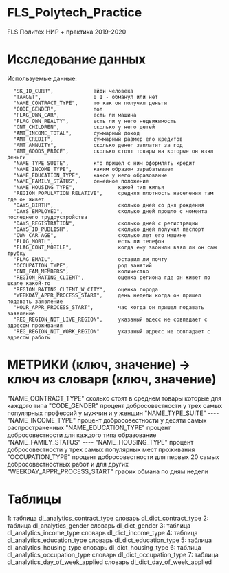 # FLS_Polytech_Practice
FLS Политех НИР + практика 2019-2020

# Исследование данных
Используемые данные:

      "SK_ID_CURR",             айди человека
      "TARGET",                 0 1 - обманул или нет 
      "NAME_CONTRACT_TYPE",     то как он получил деньги 
      "CODE_GENDER",            пол
      "FLAG_OWN_CAR",           есть ли машина
      "FLAG_OWN_REALTY",        есть ли у него недвижимость
      "CNT_CHILDREN",           сколько у него детей
      "AMT_INCOME_TOTAL",       суммарный доход
      "AMT_CREDIT",             суммарный размер его кредитов
      "AMT_ANNUITY",            сколько денег заплатит за год
      "AMT_GOODS_PRICE",        сколько стоят товары на которые он взял деньги
      "NAME_TYPE_SUITE",        кто пришел с ним оформлять кредит
      "NAME_INCOME_TYPE",       каким образом зарабатывает
      "NAME_EDUCATION_TYPE",    какое у него образование
      "NAME_FAMILY_STATUS",     семейное положение
      "NAME_HOUSING_TYPE",              какой тип жилья
      "REGION_POPULATION_RELATIVE",     средняя плотность населения там где он живет
      "DAYS_BIRTH",                     сколько дней со дня рождения
      "DAYS_EMPLOYED",                  сколько дней прошло с момента последнего трудоустройства
      "DAYS_REGISTRATION",              сколько дней с регистрации
      "DAYS_ID_PUBLISH",                сколько дней получил паспорт
      "OWN_CAR_AGE",                    сколько лет его машине
      "FLAG_MOBIL",                     есть ли телефон
      "FLAG_CONT_MOBILE",               когда ему звонили взял ли он сам трубку
      "FLAG_EMAIL",                     оставил ли почту
      "OCCUPATION_TYPE",                род занятий
      "CNT_FAM_MEMBERS",                количество 
      "REGION_RATING_CLIENT",           оценка региона где он живет по шкале какой-то
      "REGION_RATING_CLIENT_W_CITY",    оценка города 
      "WEEKDAY_APPR_PROCESS_START",     день недели когда он пришел подавать заявление
      "HOUR_APPR_PROCESS_START",        час когда он пришел подавать заявление
      "REG_REGION_NOT_LIVE_REGION",     указаный адесс не совпадает с адресом проживания
      "REG_REGION_NOT_WORK_REGION"      указаный адресс не совпадает с адресом работы




# МЕТРИКИ (ключ, значение) -> ключ из словаря (ключ, значение)

"NAME_CONTRACT_TYPE"                сколько стоят в среднем товары которые для каждого типа
"CODE_GENDER"                       процент добросовестности у трех самых популярных профессий у мужчин и у женщин
"NAME_TYPE_SUITE"                   ----
"NAME_INCOME_TYPE"                  процент добросовестности  у десяти самых распространенных
"NAME_EDUCATION_TYPE"               процент добросовестности для каждого типа образование
"NAME_FAMILY_STATUS"                ----
"NAME_HOUSING_TYPE"                 процент добросовестности у трех самых популярных мест проживания
"OCCUPATION_TYPE"                   процент добросовестности для первых 20 самых добросовестностных работ и для других
"WEEKDAY_APPR_PROCESS_START"        график обмана по дням недели

# Таблицы

1: таблица dl_analytics_contract_type           словарь dl_dict_contract_type
2: таблица dl_analytics_gender                  словарь dl_dict_gender
3: таблица dl_analytics_income_type             словарь dl_dict_income_type
4: таблица dl_analytics_education_type          словарь dl_dict_education_type
5: таблица dl_analytics_housing_type            словарь dl_dict_housing_type
6: таблица dl_analytics_occupation_type         словарь dl_dict_occupation_type
7: таблица dl_analytics_day_of_week_applied     словарь dl_dict_day_of_week_applied

